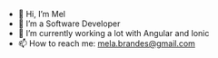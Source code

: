 - 👋 Hi, I’m Mel
- 👀 I’m a Software Developer
- 🌱 I’m currently working a lot with Angular and Ionic
- 📫 How to reach me: mela.brandes@gmail.com

<!---
MelaniaZ4/MelaniaZ4 is a ✨ special ✨ repository because its `README.md` (this file) appears on your GitHub profile.
You can click the Preview link to take a look at your changes.
--->
